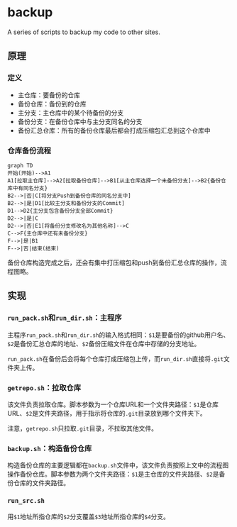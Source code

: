 # backup
A series of scripts to backup my code to other sites.

## 原理

### 定义

* 主仓库：要备份的仓库
* 备份仓库：备份到的仓库
* 主分支：主仓库中的某个待备份的分支
* 备份分支：在备份仓库中与主分支同名的分支
* 备份汇总仓库：所有的备份仓库最后都会打成压缩包汇总到这个仓库中

### 仓库备份流程

```mermaid
graph TD
开始(开始)-->A1
A1[拉取主仓库]-->A2[拉取备份仓库]-->B1[从主仓库选择一个未备份分支]-->B2{备份仓库中有同名分支}
B2-->|否|C[将分支Push到备份仓库的同名分支中]
B2-->|是|D1[比较主分支和备份分支的Commit]
D1-->D2{主分支包含备份分支全部Commit}
D2-->|是|C
D2-->|否|E1[将备份分支修改名为其他名称]-->C
C-->F{主仓库中还有未备份分支}
F-->|是|B1
F-->|否|结束(结束)
```

备份仓库构造完成之后，还会有集中打压缩包和push到备份汇总仓库的操作，流程图略。

## 实现

### `run_pack.sh`和`run_dir.sh`：主程序

主程序`run_pack.sh`和`run_dir.sh`的输入格式相同：`$1`是要备份的github用户名、`$2`是备份汇总仓库的地址、`$2`备份压缩文件在仓库中存储的分支地址。

`run_pack.sh`在备份后会将每个仓库打成压缩包上传，而`run_dir.sh`直接将`.git`文件夹上传。

### `getrepo.sh`：拉取仓库

该文件负责拉取仓库。脚本参数为一个仓库URL和一个文件夹路径：`$1`是仓库URL、`$2`是文件夹路径，用于指示将仓库的`.git`目录放到哪个文件夹下。

注意，`getrepo.sh`只拉取`.git`目录，不拉取其他文件。

### `backup.sh`：构造备份仓库

构造备份仓库的主要逻辑都在`backup.sh`文件中，该文件负责按照上文中的流程图操作备份仓库。脚本参数为两个文件夹路径：`$1`是主仓库的文件夹路径、`$2`是备份仓库的文件夹路径。

### `run_src.sh`

用`$1`地址所指仓库的`$2`分支覆盖`$3`地址所指仓库的`$4`分支。
